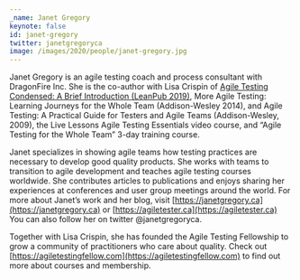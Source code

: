 ```yaml
---
_name: Janet Gregory
keynote: false
id: janet-gregory
twitter: janetgregoryca
image: /images/2020/people/janet-gregory.jpg
---
```

Janet Gregory is an agile testing coach and process consultant with DragonFire Inc. She is the co-author with Lisa
Crispin of [Agile Testing Condensed: A Brief Introduction (LeanPub 2019)](https://leanpub.com/agiletesting-condensed), More Agile Testing: Learning Journeys for
the Whole Team (Addison-Wesley 2014), and Agile Testing: A Practical Guide for Testers and Agile Teams (Addison-Wesley,
2009), the Live Lessons Agile Testing Essentials video course, and “Agile Testing for the Whole Team” 3-day training
course.

Janet specializes in showing agile teams how testing practices are necessary to develop good quality products. She works
with teams to transition to agile development and teaches agile testing courses worldwide. She contributes articles to
publications and enjoys sharing her experiences at conferences and user group meetings around the world. For more about
Janet’s work and her blog, visit [https://janetgregory.ca](https://janetgregory.ca) or [https://agiletester.ca](https://agiletester.ca) You
can also follow her on twitter @janetgregoryca.

Together with Lisa Crispin, she has founded the Agile Testing Fellowship to grow a community of practitioners who care
about quality. Check out [https://agiletestingfellow.com](https://agiletestingfellow.com) to find out more about courses
and membership.